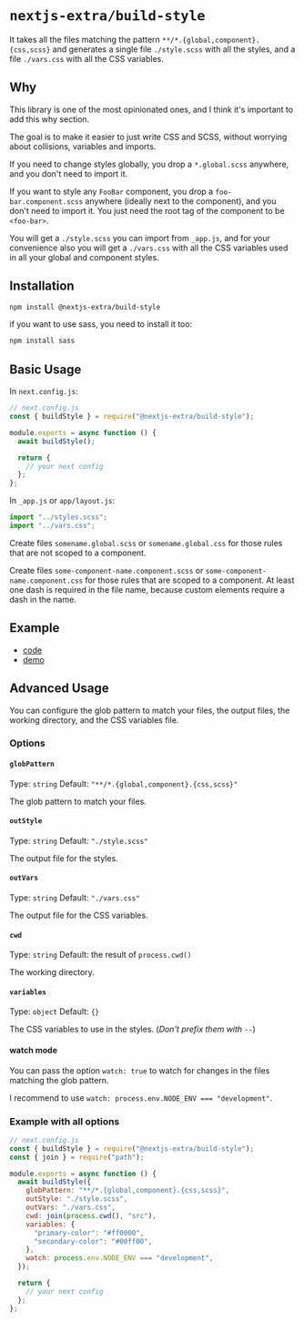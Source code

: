 # `nextjs-extra/build-style`

It takes all the files matching the pattern `**/*.{global,component}.{css,scss}` and generates a single file `./style.scss` with all the styles, and a file `./vars.css` with all the CSS variables.

## Why

This library is one of the most opinionated ones, and I think it's important to add this why section.

The goal is to make it easier to just write CSS and SCSS, without worrying about collisions, variables and imports.

If you need to change styles globally, you drop a `*.global.scss` anywhere, and you don't need to import it.

If you want to style any `FooBar` component, you drop a `foo-bar.component.scss` anywhere (ideally next to the component), and you don't need to import it. You just need the root tag of the component to be `<foo-bar>`.

You will get a `./style.scss` you can import from `_app.js`, and for your convenience also you will get a `./vars.css` with all the CSS variables used in all your global and component styles.

## Installation

```bash
npm install @nextjs-extra/build-style
```

if you want to use sass, you need to install it too:

```bash
npm install sass
```

## Basic Usage

In `next.config.js`:

```js
// next.config.js
const { buildStyle } = require("@nextjs-extra/build-style");

module.exports = async function () {
  await buildStyle();

  return {
    // your next config
  };
};
```

In `_app.js` or `app/layout.js`:

```js
import "../styles.scss";
import "../vars.css";
```

Create files `somename.global.scss` or `somename.global.css` for those rules that are not scoped to a component.

Create files `some-component-name.component.scss` or `some-component-name.component.css` for those rules that are scoped to a component. At least one dash is required in the file name, because custom elements require a dash in the name.

## Example

- [code](https://github.com/nextjs-extra/nextjs-extra/tree/main/examples/build-style)
- [demo](https://stackblitz.com/github/nextjs-extra/nextjs-extra/tree/main/examples/build-style)

## Advanced Usage

You can configure the glob pattern to match your files, the output files, the working directory, and the CSS variables file.

### Options

#### `globPattern`

Type: `string`
Default: `"**/*.{global,component}.{css,scss}"`

The glob pattern to match your files.

#### `outStyle`

Type: `string`
Default: `"./style.scss"`

The output file for the styles.

#### `outVars`

Type: `string`
Default: `"./vars.css"`

The output file for the CSS variables.

#### `cwd`

Type: `string`
Default: the result of `process.cwd()`

The working directory.

#### `variables`

Type: `object`
Default: `{}`

The CSS variables to use in the styles. (_Don't prefix them with_ `--`)

#### watch mode

You can pass the option `watch: true` to watch for changes in the files matching the glob pattern.

I recommend to use `watch: process.env.NODE_ENV === "development"`.

### Example with all options

```js
// next.config.js
const { buildStyle } = require("@nextjs-extra/build-style");
const { join } = require("path");

module.exports = async function () {
  await buildStyle({
    globPattern: "**/*.{global,component}.{css,scss}",
    outStyle: "./style.scss",
    outVars: "./vars.css",
    cwd: join(process.cwd(), "src"),
    variables: {
      "primary-color": "#ff0000",
      "secondary-color": "#00ff00",
    },
    watch: process.env.NODE_ENV === "development",
  });

  return {
    // your next config
  };
};
```
